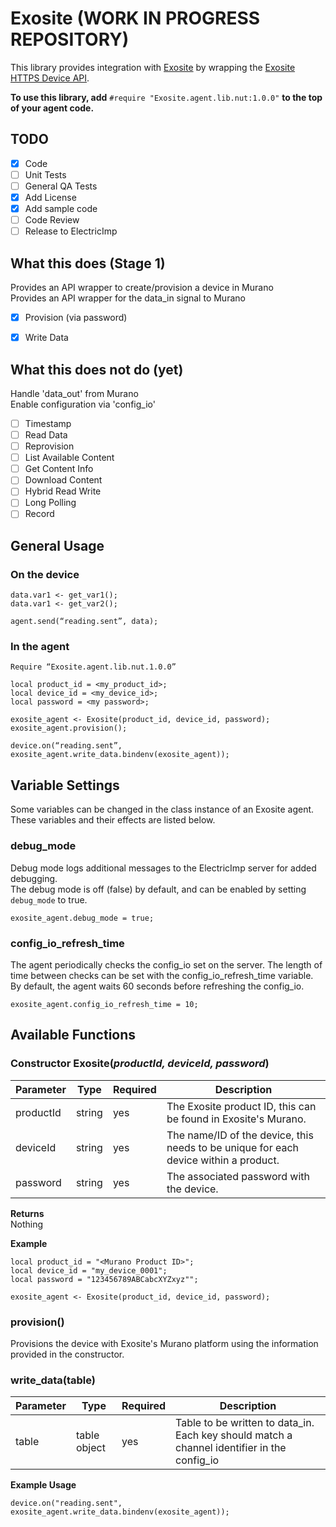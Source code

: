 # Exosite (WORK IN PROGRESS REPOSITORY)
This library provides integration with [Exosite](https://exosite.com/) by wrapping the [Exosite HTTPS Device API](http://docs.exosite.com/reference/products/device-api/http/).

**To use this library, add** `#require "Exosite.agent.lib.nut:1.0.0"` **to the top of your agent code.**

## TODO
- [x] Code
- [ ] Unit Tests
- [ ] General QA Tests
- [x] Add License
- [x] Add sample code
- [ ] Code Review
- [ ] Release to ElectricImp

## What this does (Stage 1)
Provides an API wrapper to create/provision a device in Murano \
Provides an API wrapper for the data_in signal to Murano
- [x] Provision (via password)
- [x] Write Data



## What this does not do (yet)
Handle 'data_out' from Murano \
Enable configuration via 'config_io'
- [ ] Timestamp
- [ ] Read Data
- [ ] Reprovision
- [ ] List Available Content
- [ ] Get Content Info
- [ ] Download Content
- [ ] Hybrid Read Write
- [ ] Long Polling
- [ ] Record

## General Usage
### On the device
```
data.var1 <- get_var1();
data.var1 <- get_var2();

agent.send(“reading.sent”, data);
```

### In the agent
```
Require “Exosite.agent.lib.nut.1.0.0”

local product_id = <my_product_id>;
local device_id = <my_device_id>;
local password = <my password>;

exosite_agent <- Exosite(product_id, device_id, password);
exosite_agent.provision();

device.on(“reading.sent”, exosite_agent.write_data.bindenv(exosite_agent));
```

## Variable Settings
Some variables can be changed in the class instance of an Exosite agent. These variables and their effects are listed below.

### debug\_mode
Debug mode logs additional messages to the ElectricImp server for added debugging. \
The debug mode is off (false) by default, and can be enabled by setting `debug_mode` to true.
```
exosite_agent.debug_mode = true;
```
### config\_io\_refresh\_time
The agent periodically checks the config_io set on the server. The length of time between checks can be set with the config_io_refresh_time variable. By default, the agent waits 60 seconds before refreshing the config_io.
```
exosite_agent.config_io_refresh_time = 10;
```

## Available Functions
### Constructor Exosite(*productId, deviceId, password*) ###
| Parameter | Type | Required | Description |
| -- | -- | -- | -- |
| productId | string | yes | The Exosite product ID, this can be found in Exosite's Murano.
| deviceId | string |  yes | The name/ID of the device, this needs to be unique for each device within a product.
| password | string | yes | The associated password with the device.

**Returns** \
Nothing

**Example**
```
local product_id = "<Murano Product ID>";
local device_id = "my_device_0001";
local password = "123456789ABCabcXYZxyz"";

exosite_agent <- Exosite(product_id, device_id, password);
```

### provision() ###
Provisions the device with Exosite's Murano platform using the information provided in the constructor.

### write\_data(table) ###
| Parameter | Type | Required | Description |
| -- | -- | -- | -- |
| table | table object | yes | Table to be written to data\_in. Each key should match a channel identifier in the config\_io |

**Example Usage**
```
device.on("reading.sent", exosite_agent.write_data.bindenv(exosite_agent));
```
